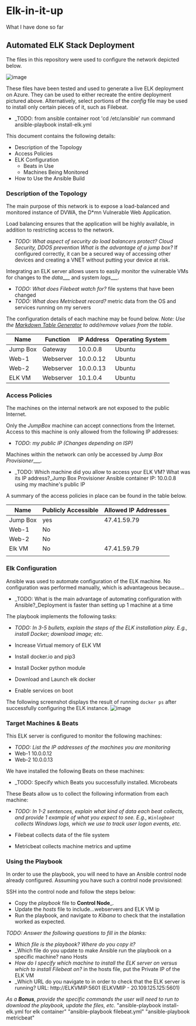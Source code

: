 # Elk-in-it-up
What I have done so far
## Automated ELK Stack Deployment

The files in this repository were used to configure the network depicted below.

![image](https://user-images.githubusercontent.com/85413438/133724133-6f768fb0-678c-409f-a7b7-368d03b925f2.png)

These files have been tested and used to generate a live ELK deployment on Azure. They can be used to either recreate the entire deployment pictured above. Alternatively, select portions of the _config_ file may be used to install only certain pieces of it, such as Filebeat.

  - _TODO: from ansible container root 'cd /etc/ansible' run command ansible-playbook install-elk.yml

This document contains the following details:
- Description of the Topology
- Access Policies
- ELK Configuration
  - Beats in Use
  - Machines Being Monitored
- How to Use the Ansible Build


### Description of the Topology

The main purpose of this network is to expose a load-balanced and monitored instance of DVWA, the D*mn Vulnerable Web Application.

Load balancing ensures that the application will be highly available, in addition to restricting access to the network.
- _TODO: What aspect of security do load balancers protect? Cloud Security, DDOS prevention  What is the advantage of a jump box?_ If configured correctly, it can be a secured way of accessing other devices and creating a VNET without putting your device at risk.

Integrating an ELK server allows users to easily monitor the vulnerable VMs for changes to the _data____ and system _logs____.
- _TODO: What does Filebeat watch for?_ file systems that have been changed
- _TODO: What does Metricbeat record?_ metric data from the OS and services running on my servers

The configuration details of each machine may be found below.
_Note: Use the [Markdown Table Generator](http://www.tablesgenerator.com/markdown_tables) to add/remove values from the table_.

| Name     | Function | IP Address | Operating System |
|----------|----------|------------|------------------|
| Jump Box | Gateway  | 10.0.0.8   | Ubuntu           |
| Web-1    | Webserver| 10.0.0.12  | Ubuntu           |
| Web-2    | Webserver| 10.0.0.13  | Ubuntu           |
| ELK VM   | Webserver| 10.1.0.4   | Ubuntu           |

### Access Policies

The machines on the internal network are not exposed to the public Internet. 

Only the _JumpBox_ machine can accept connections from the Internet. Access to this machine is only allowed from the following IP addresses:
- _TODO: my public IP (Changes depending on ISP)_

Machines within the network can only be accessed by _Jump Box Provisioner____.
- _TODO: Which machine did you allow to access your ELK VM? What was its IP address?_Jump Box Provisioner Ansible container IP: 10.0.0.8 using my machine's public IP

A summary of the access policies in place can be found in the table below.

| Name     | Publicly Accessible | Allowed IP Addresses |
|----------|---------------------|----------------------|
| Jump Box | yes                 | 47.41.59.79          |
| Web-1    | No                  |                      |
| Web-2    | No                  |                      |
| Elk VM   | No                  | 47.41.59.79          |
|          |                     |                      |

### Elk Configuration

Ansible was used to automate configuration of the ELK machine. No configuration was performed manually, which is advantageous because...
- _TODO: What is the main advantage of automating configuration with Ansible?_Deployment is faster than setting up 1 machine at a time

The playbook implements the following tasks:
- _TODO: In 3-5 bullets, explain the steps of the ELK installation play. E.g., install Docker; download image; etc._

- Increase Virtual memory of ELK VM
- Install docker.io and pip3
- Install Docker python module
- Download and Launch elk docker
- Enable services on boot

The following screenshot displays the result of running `docker ps` after successfully configuring the ELK instance.
![image](https://user-images.githubusercontent.com/85413438/133724292-49d2c2e5-f9f4-406c-bbad-c0f71e9d6b5c.png)

### Target Machines & Beats
This ELK server is configured to monitor the following machines:
- _TODO: List the IP addresses of the machines you are monitoring_
- Web-1 10.0.0.12
- Web-2 10.0.0.13

We have installed the following Beats on these machines:
- _TODO: Specify which Beats you successfully installed. Microbeats

These Beats allow us to collect the following information from each machine:
- _TODO: In 1-2 sentences, explain what kind of data each beat collects, and provide 1 example of what you expect to see. E.g., `Winlogbeat` collects Windows logs, which we use to track user logon events, etc._

- Filebeat collects data of the file system
- Metricbeat collects machine metrics and uptime

### Using the Playbook
In order to use the playbook, you will need to have an Ansible control node already configured. Assuming you have such a control node provisioned: 

SSH into the control node and follow the steps below:
- Copy the _playbook_ file to __Control Node___.
- Update the _hosts_ file to include...webservers and ELK VM ip
- Run the playbook, and navigate to _Kibana_ to check that the installation worked as expected.

_TODO: Answer the following questions to fill in the blanks:_
- _Which file is the playbook? Where do you copy it?_
- _Which file do you update to make Ansible run the playbook on a specific machine? nano Hosts 
- _How do I specify which machine to install the ELK server on versus which to install Filebeat on?_ in the hosts file, put the Private IP of the ELK VM 
- _Which URL do you navigate to in order to check that the ELK server is running? URL: http://ELKVMIP:5601 (ELKVMIP - 20.109.125.125:5601)

_As a **Bonus**, provide the specific commands the user will need to run to download the playbook, update the files, etc._
"ansible-playbook install-elk.yml for elk container"
"ansible-playbook filebeat.yml"
"ansible-playbook metricbeat"
